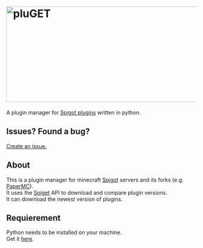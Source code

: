 # <img src="https://i.ibb.co/dMNRjjz/logo.png" alt="pluGET" width="757" height="253"/> </a>
A plugin manager for [Spigot plugins](https://www.spigotmc.org/resources/) written in python.  

## Issues? Found a bug? 
[Create an issue.](https://github.com/Neocky/pluGET/issues/new/choose)  

## About  
This is a plugin manager for minecraft [Spigot](https://www.spigotmc.org/) servers and its forks (e.g. [PaperMC](https://papermc.io/)).  
It uses the [Spiget](https://spiget.org/) API to download and compare plugin versions.  
It can download the newest version of plugins.

## Requierement
Python needs to be installed on your machine.  
Get it [here](https://www.python.org/downloads/).  
